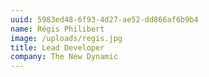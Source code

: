 ```yaml
---
uuid: 5983ed48-6f93-4d27-ae52-dd866af6b9b4
name: Régis Philibert
image: /uploads/regis.jpg
title: Lead Developer
company: The New Dynamic
---
```

